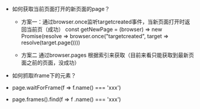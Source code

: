 <!--
 * @Author: yeyu98
 * @Date: 2024-07-13 17:18:09
 * @LastEditors: yeyu98
 * @LastEditTime: 2024-07-13 22:27:11
 * @Description: 
-->
- 如何获取当前页面打开的新页面的page？
  - 方案一：通过browser.once监听targetcreated事件，当新页面打开时返回当前页（成功）
  const getNewPage = (browser) => new Promise(resolve => browser.once("targetcreated", target => resolve(target.page())))

  - 方案二 通过browser.pages 根据索引来获取（目前来看只能获取到最新页面之前的页面，没成功）


- 如何抓取iframe下的元素？
- page.waitForFrame(f => f.name() === 'xxx')
- page.frames().find(f  => f .name() === 'xxx')
